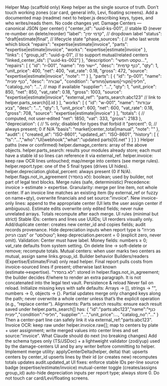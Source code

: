 Helper Map (scaffold only)
Keep helper as the single source of truth.
Don’t touch working zones (car card, general info, Levi, floating screens).
Add a documented map (readme) next to helper.js describing keys, types, and who writes/reads them. No code changes yet.
Damage Centers — canonical JSON (per center)
{
  "center_id": "uuid-ks-001",          // stable ID (never re-number on delete/reorder)
  "label": "קדמי ימין",                 // dropdown label
  "status": "draft|estimate|final",     // lifecycle state
  "phase_sources": {                    // who last wrote which block
    "repairs": "expertise|estimate|invoice",
    "parts":   "expertise|estimate|invoice",
    "works":   "expertise|estimate|invoice"
  },
  "links": {
    "group_id": "uuid-g-01",           // to support mutual/related centers
    "linked_center_ids": ["uuid-ks-002"]
  },
  "description": "טקסט חופשי…",
  "repairs": [
    {
      "id": "r-001",
      "name": "יישור פח",
      "desc": "כנף קדמית",
      "qty": 1,
      "unit_price": 400,
      "net": 400,
      "vat_rate": 0.18,
      "gross": 472,
      "source": "expertise|estimate|invoice",
      "note": ""
    }
  ],
  "parts": [
    {
      "id": "p-001",
      "name": "כנף ימנית",
      "desc": "שבורה",
      "condition": "חליפי|מקורי|משומש|מחודש",
      "catalog_no": "…",                // map if available
      "supplier": "…",
      "qty": 1,
      "unit_price": 850,
      "net": 850,
      "vat_rate": 0.18,
      "gross": 1003,
      "source": "expertise|estimate|invoice",
      "external_ref": "parts_search:abc123" // link to helper.parts_search[i].id
    }
  ],
  "works": [
    {
      "id": "w-001",
      "name": "עבודות צבע",
      "desc": "…",
      "qty": 1,
      "unit_price": 600,
      "net": 600,
      "vat_rate": 0.18,
      "gross": 708,
      "source": "expertise|estimate|invoice"
    }
  ],
  "totals": {                           // computed, not user-edited
    "net": 1850,
    "vat": 333,
    "gross": 2183
  },
  "depreciation": {                     // % only; disabled for types that forbid it
    "percent": 0,                       // always present; 0 if N/A
    "basis": "market|center_total|manual",
    "note": ""
  },
  "audit": {
    "created_at": "ISO-8601",
    "updated_at": "ISO-8601",
    "history": [ { "ts":"…","who":"UI|webhook","what":"updated parts[0].net" } ]
  }
}
Helper paths (new or confirmed)
helper.damage_centers: array of the above objects.
helper.parts_search: results your modules already store; each must have a stable id so lines can reference it via external_ref.
helper.invoice: keep raw OCR lines untouched; map/merge into centers (see merge rules).
helper.report.type: one of the 5 final types (drives UI hides).
helper.depreciation.global_percent: always present (0 if N/A).
helper.flags.not_in_agreement (לא בהסדר): boolean; used by builder, not part of legal text blocks.
Merge rules (safe, deterministic)
Precedence: invoice > estimate > expertise.
Granularity: merge per line item, not whole center.
If an invoice line matches an existing item (by external_ref or fuzzy on name+qty), overwrite financials and set source:"invoice".
New invoice-only lines: append to the appropriate center (UI lets the user assign center if ambiguous).
Estimate edits overwrite only edited fields; never nuke unrelated arrays.
Totals recompute after each merge.
UI rules (minimal but strict)
Stable IDs: centers and lines use UUIDs; UI reorders visually only.
Add/duplicate center: creates new center_id and copies fields; audit records provenance.
Hide depreciation inputs when report type is “מכירה מצבו הניזוק” or “טוטלוסט”; keep depreciation.percent = 0 (explicit zero, never omit).
Validation:
Center must have label.
Money fields: numbers ≥ 0; vat_rate defaults from system setting.
On delete line → soft-delete or remove; recompute totals.
Mutual centers: when user marks two centers as mutual, assign same links.group_id.
Builder behavior
Builders/readers (Expertise/Estimate/Final) only read helper.
Final report pulls costs from invoice-sourced lines if present; otherwise last known (estimate→expertise).
“לא בהסדר”: stored in helper.flags.not_in_agreement; the builder decides if/where to render an extra paragraph. It is not concatenated into the legal text vault.
Persistence & reload
Never fail on reload. Initialize missing keys with safe defaults:
Arrays → [], strings → "", numbers → 0, objects → {}.
Partial updates merge only changed keys along the path; never overwrite a whole center unless that’s the explicit operation (e.g., “replace center”).
Alignments:
Parts search results: ensure each result saved under helper.parts_search[] has:
{ "id":"parts:abc123","name":"כנף ימנית","condition":"חליפי", "supplier":"…","unit_price":…, "catalog_no":"…" }
Then a center-part line can safely link it via external_ref:"parts:abc123".
Invoice OCR: keep raw under helper.invoice.raw[]; map to centers by plate + user assignment; write merged values into center lines and set source:"invoice".
What Claude should do next (no breaking changes)
Add the schema types only (TS/JSDoc) + a lightweight validator (zod/yup) used by the damage-centers UI and by any writer before committing to helper.
Implement merge utility: applyCenterDelta(helper, delta) that:
upserts centers by center_id
upserts lines by their id (or creates new)
recomputes totals
updates audit.updated_at
UI fixes:
enforce stable IDs
per-line source badge (expertise/estimate/invoice)
mutual-center toggle (creates/assigns group_id)
auto-hide depreciation inputs per report type; always store 0.
Do not touch car card/Levi/floating screens.

